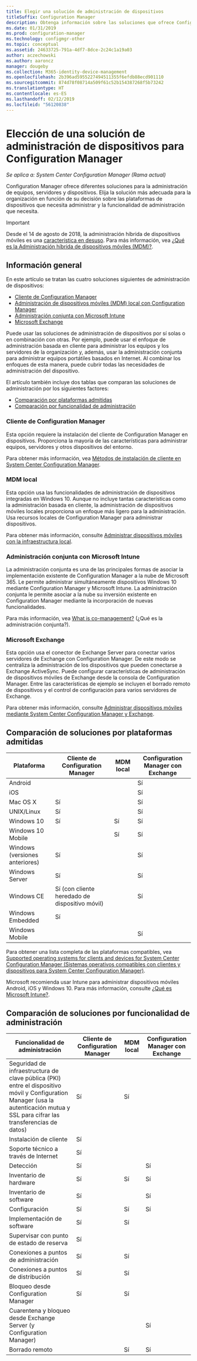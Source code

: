 ```yaml
---
title: Elegir una solución de administración de dispositivos
titleSuffix: Configuration Manager
description: Obtenga información sobre las soluciones que ofrece Configuration Manager para administrar equipos, servidores y dispositivos.
ms.date: 01/31/2019
ms.prod: configuration-manager
ms.technology: configmgr-other
ms.topic: conceptual
ms.assetid: 24633725-791a-4df7-8dce-2c24c1a19a03
author: aczechowski
ms.author: aaroncz
manager: dougeby
ms.collection: M365-identity-device-management
ms.openlocfilehash: 2b396ad5955227494511355f6efdb88ecd901110
ms.sourcegitcommit: 874d78f08714a509f61c52b154387268f5b73242
ms.translationtype: HT
ms.contentlocale: es-ES
ms.lasthandoff: 02/12/2019
ms.locfileid: "56120838"
---
```

# <a name="choose-a-device-management-solution-for-configuration-manager"></a>Elección de una solución de administración de dispositivos para Configuration Manager

*Se aplica a: System Center Configuration Manager (Rama actual)*

Configuration Manager ofrece diferentes soluciones para la administración de equipos, servidores y dispositivos. Elija la solución más adecuada para la organización en función de su decisión sobre las plataformas de dispositivos que necesita administrar y la funcionalidad de administración que necesita.  


> [!Important]  
> Desde el 14 de agosto de 2018, la administración híbrida de dispositivos móviles es una [característica en desuso](/sccm/core/plan-design/changes/deprecated/removed-and-deprecated-cmfeatures). Para más información, vea [¿Qué es la Administración híbrida de dispositivos móviles (MDM)?](/sccm/mdm/understand/hybrid-mobile-device-management). <!--Intune feature 2683117-->  
<!-- SCCMDocs issue 1197 -->



## <a name="overview"></a>Información general

En este artículo se tratan las cuatro soluciones siguientes de administración de dispositivos: 
- [Cliente de Configuration Manager](#bkmk_sccm)
- [Administración de dispositivos móviles (MDM) local con Configuration Manager](#bkmk_opmdm)
- [Administración conjunta con Microsoft Intune](#bkmk_intune)
- [Microsoft Exchange](#bkmk_opmdm)

Puede usar las soluciones de administración de dispositivos por sí solas o en combinación con otras. Por ejemplo, puede usar el enfoque de administración basada en cliente para administrar los equipos y los servidores de la organización y, además, usar la administración conjunta para administrar equipos portátiles basados en Internet. Al combinar los enfoques de esta manera, puede cubrir todas las necesidades de administración del dispositivo.  

El artículo también incluye dos tablas que comparan las soluciones de administración por los siguientes factores: 
- [Comparación por plataformas admitidas](#bkmk_comp1)
- [Comparación por funcionalidad de administración](#bkmk_comp2)


### <a name="bkmk_sccm"></a> Cliente de Configuration Manager  

Esta opción requiere la instalación del cliente de Configuration Manager en dispositivos. Proporciona la mayoría de las características para administrar equipos, servidores y otros dispositivos del entorno. 

Para obtener más información, vea [Métodos de instalación de cliente en System Center Configuration Manager](/sccm/core/clients/deploy/plan/client-installation-methods).  


### <a name="bkmk_opmdm"></a> MDM local  

Esta opción usa las funcionalidades de administración de dispositivos integradas en Windows 10. Aunque no incluye tantas características como la administración basada en cliente, la administración de dispositivos móviles locales proporciona un enfoque más ligero para la administración. Usa recursos locales de Configuration Manager para administrar dispositivos.  

Para obtener más información, consulte [Administrar dispositivos móviles con la infraestructura local](/sccm/mdm/understand/manage-mobile-devices-with-on-premises-infrastructure).  


### <a name="bkmk_comanage"></a> Administración conjunta con Microsoft Intune

La administración conjunta es una de las principales formas de asociar la implementación existente de Configuration Manager a la nube de Microsoft 365. Le permite administrar simultáneamente dispositivos Windows 10 mediante Configuration Manager y Microsoft Intune. La administración conjunta le permite asociar a la nube su inversión existente en Configuration Manager mediante la incorporación de nuevas funcionalidades. 

Para más información, vea [What is co-management?](/sccm/comanage/overview) (¿Qué es la administración conjunta?).  


### <a name="bkmk_exchange"></a> Microsoft Exchange  

Esta opción usa el conector de Exchange Server para conectar varios servidores de Exchange con Configuration Manager. De este modo se centraliza la administración de los dispositivos que pueden conectarse a Exchange ActiveSync. Puede configurar características de administración de dispositivos móviles de Exchange desde la consola de Configuration Manager. Entre las características de ejemplo se incluyen el borrado remoto de dispositivos y el control de configuración para varios servidores de Exchange.

Para obtener más información, consulte [Administrar dispositivos móviles mediante System Center Configuration Manager y Exchange](/sccm/mdm/deploy-use/manage-mobile-devices-with-exchange-activesync).  



## <a name="bkmk_comp1"></a> Comparación de soluciones por plataformas admitidas  

|Plataforma|Cliente de Configuration Manager|MDM local|Configuration Manager con Exchange|  
|--------|----------------------------|---------------|-----------------------------------|  
|Android| | |Sí|  
|iOS| | |Sí|  
|Mac OS X|Sí| |Sí|  
|UNIX/Linux|Sí| |Sí|  
|Windows 10|Sí|Sí|Sí|  
|Windows 10 Mobile| |Sí|Sí|  
|Windows (versiones anteriores)|Sí| |Sí|  
|Windows Server|Sí| |Sí|  
|Windows CE|Sí (con cliente heredado de dispositivo móvil)| |Sí|  
|Windows Embedded|Sí| | |  
|Windows Mobile| | |Sí|  

Para obtener una lista completa de las plataformas compatibles, vea [Supported operating systems for clients and devices for System Center Configuration Manager (Sistemas operativos compatibles con clientes y dispositivos para System Center Configuration Manager)](configs/supported-operating-systems-for-clients-and-devices.md).

Microsoft recomienda usar Intune para administrar dispositivos móviles Android, iOS y Windows 10. Para más información, consulte [¿Qué es Microsoft Intune?](https://docs.microsoft.com/intune/what-is-intune).



##  <a name="bkmk_comp2"></a> Comparación de soluciones por funcionalidad de administración  

|Funcionalidad de administración|Cliente de Configuration Manager|MDM local|Configuration Manager con Exchange|  
|--------|----------------------------|---------------|-----------------------------------|  
|Seguridad de infraestructura de clave pública (PKI) entre el dispositivo móvil y Configuration Manager (usa la autenticación mutua y SSL para cifrar las transferencias de datos)|Sí|Sí| |  
|Instalación de cliente|Sí| | |  
|Soporte técnico a través de Internet|Sí| | |  
|Detección|Sí| |Sí|  
|Inventario de hardware|Sí|Sí|Sí|  
|Inventario de software|Sí| |Sí|  
|Configuración|Sí|Sí|Sí|  
|Implementación de software|Sí|Sí| |  
|Supervisar con punto de estado de reserva|Sí| | |  
|Conexiones a puntos de administración|Sí|Sí| |  
|Conexiones a puntos de distribución|Sí|Sí| |  
|Bloqueo desde Configuration Manager|Sí|Sí| |  
|Cuarentena y bloqueo desde Exchange Server (y Configuration Manager)| | |Sí|  
|Borrado remoto| |Sí|Sí|  


